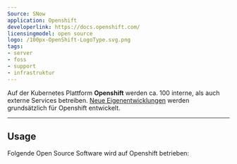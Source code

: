 ```yaml
---
Source: SNow
application: Openshift
developerlink: https://docs.openshift.com/
licensingmodel: open source
logo: /100px-OpenShift-LogoType.svg.png
tags:
- server
- foss
- support
- infrastruktur
---
```

Auf der Kubernetes Plattform __Openshift__ werden ca. 100 interne, als auch externe Services betreiben.
[Neue Eigenentwicklungen](../publish) werden grundsätzlich für Openshift entwickelt.

---

## Usage
Folgende Open Source Software wird auf Openshift betrieben:

<TagTile :tag-names="['openshift']" />


<script setup>
import TagTile from "../.vitepress/components/TagTile.vue";
</script>
